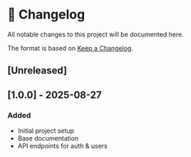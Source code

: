 # 📜 Changelog

All notable changes to this project will be documented here.

The format is based on [Keep a Changelog](https://keepachangelog.com/).

## [Unreleased]

## [1.0.0] - 2025-08-27
### Added
- Initial project setup
- Base documentation
- API endpoints for auth & users
